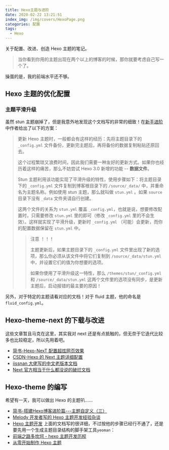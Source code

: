 ```yaml
---
title: Hexo主题与进阶
date: 2020-02-22 13:21:51
index_img: /img/covers/HexoPage.png
categories: 配置
tags:
  - Hexo
---
```


关于配置、改进、创造 Hexo 主题的笔记。

> 当你看到你用的主题出现在两个以上的博客的时候，那你就要考虑自己写一个了。

操蛋的是，我的前端水平还不够。

<!--more-->

## Hexo 主题的优化配置

### 主题平滑升级

虽然 stun 主题崩掉了，但是我意外地发现这个文档写的非常的细致！在[新手进阶](https://liuyib.github.io/hexo-theme-stun/zh-CN/advanced/advanced-setting.html#%E5%B9%B3%E6%BB%91%E5%8D%87%E7%BA%A7)中作者给出了以下的方案：

> 更新 Hexo 主题时，一般都会有这样的经历：先将主题目录下的 `_config.yml` 文件备份，更新完主题后，再将备份的数据复制粘贴还原回去。
>
> 这个过程繁琐又浪费时间，因此我们需要一种友好的更新方式。如果你也经历着这样的痛苦，那么不妨尝试 Hexo 3.0 新增的功能 -- **数据文件**。
>
> Stun 主题利用该功能实现了平滑升级的特性，使用步骤如下：将主题目录下的 `_config.yml` 文件复制到博客根目录下的 `/source/_data/` 中，并重命名为主题名称。例如使用 stun 主题，那么就叫做 `stun.yml` 。如果 `source` 目录下没有 `_data` 文件夹请自行创建。
>
> 这两个文件的关系为 `stun.yml` 覆盖 `_config.yml`，也就是说，想要修改配置时，只需要修改 `stun.yml` 里的即可（修改 `_config.yml` 里的不会生效）。这样就实现了平滑升级，更新时 `_config.yml` （可能）会更新，而你的配置数据保留在 `stun.yml` 中。
>
> > 注意 ！！！
> >
> > 主题更新后，如果主题目录下的 `_config.yml` 文件里出现了新的选项，那么你必须从该文件中将它们复制到 `/source/_data/stun.yml` 中，并设置它们的值为你想要的选项。
> >
> > 如果你使用了平滑升级这一特性，那么 `/themes/stun/_config.yml` 和 `/source/_data/stun.yml` 这两个文件里的选项没有同步，是更新主题后，启动报错的最主要的原因！

另外，对于特定的主题请看对应的文档！对于 fluid 主题，他的命名是`fluid_config.yml`。

## Hexo-theme-next 的下载与改进

这些文章暂且马克在这里，其实我对 next 还是有点抵触的，但无奈于它迭代比较多也比较稳定，所以先用着吧。

- [简书-Hexo-NexT 配置超炫网页效果](https://www.jianshu.com/p/9f0e90cc32c2)
- [CSDN-Hexo 的 Next 主题详细配置](https://blog.csdn.net/qq_33840251/article/details/90712422)
- [iissnan 大佬写的中文老版本文档](http://theme-next.iissnan.com/getting-started.html#theme-settings)
- [Next 官方相当于什么都没说的破烂文档](https://theme-next.org/)

## Hexo-theme 的编写

希望有一天，我可以做出 Hexo 的主题叭……

- [简书-搭建Hexo博客进阶篇---主题自定义（三）](https://www.jianshu.com/p/4b9ee8fec3a3)
- [Melody 开发者写的 Hexo 主题开发经验杂谈](https://molunerfinn.com/make-a-hexo-theme/#%E5%89%8D%E8%A8%80)
- [Hexo 主题开发](https://www.cnblogs.com/yyhh/p/11058985.html)
  上面的文档写的很详细，不过按他的步骤已经行不通了，还是要先用一个生成主题目录结构的脚手架工具`yeoman`：
- [前端之路多坎坷 - hexo 主题开发历程](https://www.m-finder.com/2018/08/30/about-web-view/)
- [从零开始制作 Hexo 主题](https://www.ahonn.me/blog/create-a-hexo-theme-from-scratch)
